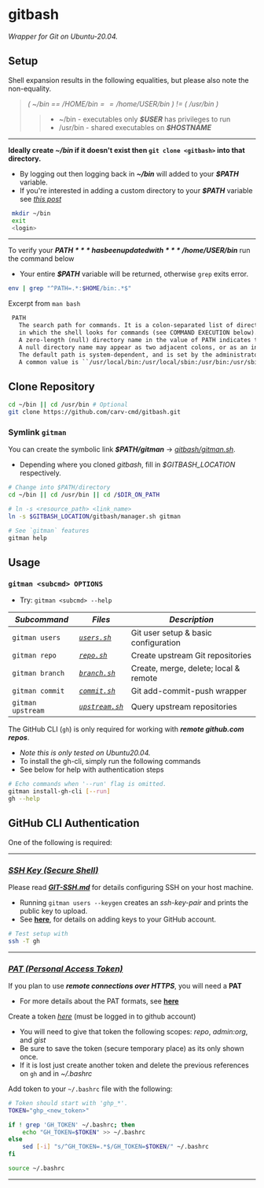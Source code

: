 # gitbash
*Wrapper for Git on Ubuntu-20.04.*

## Setup
Shell expansion results in the following equalities, but please also note the non-equality.
> *( ~/bin == /$HOME/bin == /home/$USER/bin ) != ( /usr/bin )*
> > * ~/bin - executables only ***$USER*** has privileges to run
> > * /usr/bin - shared executables on ***$HOSTNAME***
---
**Ideally create *~/bin* if it doesn't exist then `git clone <gitbash>` into that directory.**
* By logging out then logging back in ***~/bin*** will added to your ***$PATH*** variable.
* If you're interested in adding a custom directory to your ***$PATH*** variable see 
[*this post*](https://askubuntu.com/questions/60218/how-to-add-a-directory-to-the-path)
```bash
 mkdir ~/bin
 exit
 <login>
 ```
 ---
To verify your ***$PATH*** has been updated with ***/home/$USER/bin*** run the command below
* Your entire ***$PATH*** variable will be returned, otherwise `grep` exits error.
```bash
env | grep "^PATH=.*:$HOME/bin:.*$"
```
Excerpt from `man bash`
```txt
 PATH   
   The search path for commands. It is a colon-separated list of directories 
   in which the shell looks for commands (see COMMAND EXECUTION below). 
   A zero-length (null) directory name in the value of PATH indicates the current directory. 
   A null directory name may appear as two adjacent colons, or as an initial or trailing colon.   
   The default path is system-dependent, and is set by the administrator who installs bash.  
   A common value is ``/usr/local/bin:/usr/local/sbin:/usr/bin:/usr/sbin:/bin:/sbin''. 
```
 
## Clone Repository
```bash
cd ~/bin || cd /usr/bin # Optional
git clone https://github.com/carv-cmd/gitbash.git
```

### Symlink `gitman`
You can create the symbolic link ***$PATH/gitman*** -> [*gitbash/gitman.sh*](gitman.sh). 
* Depending where you cloned *gitbash*, fill in *$GITBASH_LOCATION* respectively. 
```bash
# Change into $PATH/directory
cd ~/bin || cd /usr/bin || cd /$DIR_ON_PATH

# ln -s <resource_path> <link_name>
ln -s $GITBASH_LOCATION/gitbash/manager.sh gitman

# See `gitman` features
gitman help
```

## Usage
### **`gitman <subcmd> OPTIONS`**
* Try: `gitman <subcmd> --help`

| ***Subcommand*** | *Files* | *Description* |
|---|---|---|
| `gitman users` | [*`users.sh`*](bin/users.sh) | Git user setup & basic configuration |
| `gitman repo` | [*`repo.sh`*](bin/repo.sh) | Create upstream Git repositories |
| `gitman branch` | [*`branch.sh`*](bin/branch.sh) | Create, merge, delete; local & remote |
| `gitman commit` | [*`commit.sh`*](bin/commit.sh) | Git add-commit-push wrapper |
| `gitman upstream` | [*`upstream.sh`*](bin/upstream.sh) | Query upstream repositories |

The GitHub CLI (`gh`) is only required for working with ***remote github.com repos***.
* *Note this is only tested on Ubuntu20.04.*
* To install the gh-cli, simply run the following commands
* See below for help with authentication steps
```bash
# Echo commands when '--run' flag is omitted.
gitman install-gh-cli [--run]
gh --help
``` 

## GitHub CLI Authentication
One of the following is required:

---
### [***SSH Key (Secure Shell)***](https://www.openssh.com/)
Please read [***GIT-SSH.md***](/GIT-SSH.md) for details configuring SSH on your host machine.
* Running `gitman users --keygen` creates an *ssh-key-pair* and prints the public key to upload.
* See [**here**](https://docs.github.com/en/authentication/connecting-to-github-with-ssh/about-ssh),
 for details on adding keys to your GitHub account.
```bash
# Test setup with
ssh -T gh
```
---
### [***PAT (Personal Access Token)***](https://docs.github.com/en/authentication/keeping-your-account-and-data-secure/creating-a-personal-access-token)
If you plan to use ***remote connections over HTTPS***, you will need a **PAT**
* For more details about the PAT formats, see 
[**here**](https://docs.github.com/en/authentication/keeping-your-account-and-data-secure/about-authentication-to-github#githubs-token-formats)

Create a token [*here*](https://github.com/settings/tokens) (must be logged in to github account)
* You will need to give that token the following scopes: *repo*, *admin:org*, and *gist*
* Be sure to save the token (secure temporary place) as its only shown once.
* If it is lost just create another token and delete the previous references on `gh` and in *~/.bashrc*

Add token to your `~/.bashrc` file with the following:
```bash
# Token should start with 'ghp_*'.
TOKEN="ghp_<new_token>"

if ! grep 'GH_TOKEN' ~/.bashrc; then
    echo "GH_TOKEN=$TOKEN" >> ~/.bashrc
else
    sed [-i] "s/^GH_TOKEN=.*$/GH_TOKEN=$TOKEN/" ~/.bashrc
fi

source ~/.bashrc
```
---

 
